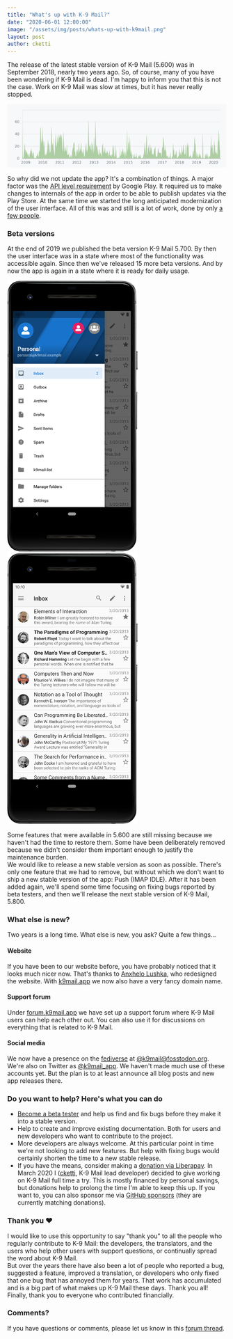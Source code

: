 ```yaml
---
title: "What's up with K-9 Mail?"
date: "2020-06-01 12:00:00"
image: "/assets/img/posts/whats-up-with-k9mail.png"
layout: post
author: cketti
---
```


The release of the latest stable version of K-9 Mail (5.600) was in September 2018, nearly two years ago. So, of course, many of you have been wondering if K-9 Mail is dead. I'm happy to inform you that this is not the case. Work on K-9 Mail was slow at times, but it has never really stopped.

![K-9 Mail development activity](/assets/img/posts/k9mail_activity_graph_2020.png "K-9 Mail development activity")

So why did we not update the app? It's a combination of things. A major factor was the [API level requirement](https://support.google.com/googleplay/android-developer/answer/113469#targetsdk) by Google Play. It required us to make changes to internals of the app in order to be able to publish updates via the Play Store. At the same time we started the long anticipated modernization of the user interface. All of this was and still is a lot of work, done by only [a few people](/team).

### Beta versions

At the end of 2019 we published the beta version K-9 Mail 5.700. By then the user interface was in a state where most of the functionality was accessible again. Since then we've released 15 more beta versions. And by now the app is again in a state where it is ready for daily usage.  

![K-9 Mail 5.715 screenshot <](/assets/img/posts/k9mail_screenshot_drawer.png "K-9 Mail 5.715 screenshot") ![K-9 Mail 5.715 screenshot](/assets/img/posts/k9mail_screenshot_messages.png "K-9 Mail 5.715 screenshot")

Some features that were available in 5.600 are still missing because we haven't had the time to restore them. Some have been deliberately removed because we didn't consider them important enough to justify the maintenance burden.  
We would like to release a new stable version as soon as possible. There's only one feature that we had to remove, but without which we don't want to ship a new stable version of the app: Push (IMAP IDLE). After it has been added again, we'll spend some time focusing on fixing bugs reported by beta testers, and then we'll release the next stable version of K-9 Mail, 5.800.

### What else is new?

Two years is a long time. What else is new, you ask? Quite a few things…

#### Website

If you have been to our website before, you have probably noticed that it looks much nicer now. That's thanks to [Anxhelo Lushka](https://github.com/AnXh3L0), who redesigned the website. With [k9mail.app](https://k9mail.app/) we now also have a very fancy domain name.

#### Support forum

Under [forum.k9mail.app](https://forum.k9mail.app/) we have set up a support forum where K-9 Mail users can help each other out. You can also use it for discussions on everything that is related to K-9 Mail.

#### Social media

We now have a presence on the [fediverse](https://en.wikipedia.org/wiki/Fediverse) at [@k9mail@fosstodon.org](https://fosstodon.org/@k9mail). We're also on Twitter as [@k9mail_app](https://twitter.com/k9mail_app). We haven't made much use of these accounts yet. But the plan is to at least announce all blog posts and new app releases there.


### Do you want to help? Here's what you can do

* [Become a beta tester](https://forum.k9mail.app/t/how-do-i-become-a-beta-tester/68) and help us find and fix bugs before they make it into a stable version.
* Help to create and improve existing documentation. Both for users and new developers who want to contribute to the project.
* More developers are always welcome. At this particular point in time we're not looking to add new features. But help with fixing bugs would certainly shorten the time to a new stable release.
* If you have the means, consider making a [donation via Liberapay](https://liberapay.com/k9mail). In March 2020 I ([cketti](https://github.com/cketti), K-9 Mail lead developer) decided to give working on K-9 Mail full time a try. This is mostly financed by personal savings, but donations help to prolong the time I'm able to keep this up. If you want to, you can also sponsor me via [GitHub sponsors](https://github.com/sponsors/cketti) (they are currently matching donations).

### Thank you ❤️

I would like to use this opportunity to say "thank you" to all the people who regularly contribute to K-9 Mail: the developers, the translators, and the users who help other users with support questions, or continually spread the word about K-9 Mail.  
But over the years there have also been a lot of people who reported a bug, suggested a feature, improved a translation, or developers who only fixed that one bug that has annoyed them for years. That work has accumulated and is a big part of what makes up K-9 Mail these days. Thank you all!  
Finally, thank you to everyone who contributed financially.


### Comments?

If you have questions or comments, please let us know in this [forum thread](https://forum.k9mail.app/t/whats-up-with-k-9-mail/66).
